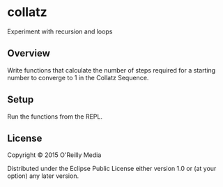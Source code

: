 # collatz

Experiment with recursion and loops

## Overview

Write functions that calculate the number of steps required for a starting number to converge to 1 in the Collatz Sequence.

## Setup

Run the functions from the REPL.

## License

Copyright © 2015 O'Reilly Media

Distributed under the Eclipse Public License either version 1.0 or (at your option) any later version.
